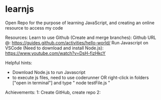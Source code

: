 # learnjs
Open Repo for the purpose of learning JavaScript, and creating an online resource to access my code


Resources:
Learn to use Github (Create and merge branches): Github URL @: https://guides.github.com/activities/hello-world/
Run Javascript on VSCode (Need to download and install Node.js): https://www.youtube.com/watch?v=DsH-fizHkcY


Helpful hints:
* Download Node.js to run Javascript
* to execute js files, need to use coderunner OR right-click in folders ["open in terminal"] and type " node testFile.js "



Achievements:
1: Create GitHub, create repo
2: 
